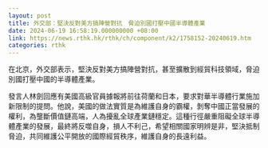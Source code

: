 ```yaml
---
layout: post
title: 外交部：堅決反對美方搞陣營對抗　脅迫別國打壓中國半導體產業
date: 2024-06-19 16:58:19.000000000 +08:00
link: https://news.rthk.hk/rthk/ch/component/k2/1758152-20240619.htm
categories: rthk
---
```


在北京，外交部表示，堅決反對美方搞陣營對抗，甚至擴散到經貿科技領域，脅迫別國打壓中國的半導體產業。

發言人林劍回應有美國高級官員據報將前往荷蘭和日本，要求對華半導體行業施加新限制的提問。他說，美國的做法實質是為維護自身的霸權，剝奪中國正當發展的權利，為壟斷價值鏈高端，人為擾亂全球產業鏈穩定。這種行徑嚴重阻礙全球半導體產業的發展，最終將反噬自身，損人不利己，希望相關國家明辨是非，堅決抵制脅迫，共同維護公平開放的國際經貿秩序，維護自身的長遠利益。
